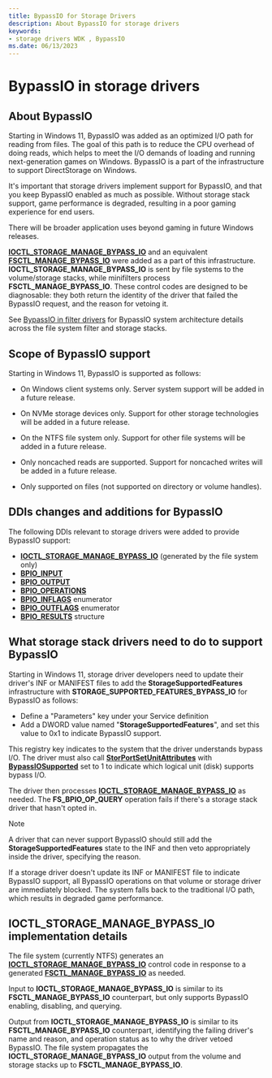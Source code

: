 ```yaml
---
title: BypassIO for Storage Drivers
description: About BypassIO for storage drivers
keywords:
- storage drivers WDK , BypassIO
ms.date: 06/13/2023
---
```


# BypassIO in storage drivers

## About BypassIO

Starting in Windows 11, BypassIO was added as an optimized I/O path for reading from files. The goal of this path is to reduce the CPU overhead of doing reads, which helps to meet the I/O demands of loading and running next-generation games on Windows. BypassIO is a part of the infrastructure to support DirectStorage on Windows.  

It's important that storage drivers implement support for BypassIO, and that you keep BypassIO enabled as much as possible. Without storage stack support, game performance is degraded, resulting in a poor gaming experience for end users.

There will be broader application uses beyond gaming in future Windows releases.

[**IOCTL_STORAGE_MANAGE_BYPASS_IO**](/windows-hardware/drivers/ddi/ntddstor/ni-ntddstor-ioctl_storage_manage_bypass_io) and an equivalent [**FSCTL_MANAGE_BYPASS_IO**](/windows-hardware/drivers/ddi/ntifs/ni-ntifs-fsctl_manage_bypass_io) were added as a part of this infrastructure. **IOCTL_STORAGE_MANAGE_BYPASS_IO** is sent by file systems to the volume/storage stacks, while minifilters process **FSCTL_MANAGE_BYPASS_IO**. These control codes are designed to be diagnosable: they both return the identity of the driver that failed the BypassIO request, and the reason for vetoing it.

See [BypassIO in filter drivers](../ifs/bypassio.md) for BypassIO system architecture details across the file system filter and storage stacks.

## Scope of BypassIO support

Starting in Windows 11, BypassIO is supported as follows:

* On Windows client systems only. Server system support will be added in a future release.

* On NVMe storage devices only. Support for other storage technologies will be added in a future release.

* On the NTFS file system only. Support for other file systems will be added in a future release.

* Only noncached reads are supported. Support for noncached writes will be added in a future release.

* Only supported on files (not supported on directory or volume handles).

## DDIs changes and additions for BypassIO

The following DDIs relevant to storage drivers were added to provide BypassIO support:

* [**IOCTL_STORAGE_MANAGE_BYPASS_IO**](/windows-hardware/drivers/ddi/ntddstor/ni-ntddstor-ioctl_storage_manage_bypass_io) (generated by the file system only)
* [**BPIO_INPUT**](/windows-hardware/drivers/ddi/ntddstor/ns-ntddstor-bpio_input)
* [**BPIO_OUTPUT**](/windows-hardware/drivers/ddi/ntddstor/ns-ntddstor-bpio_output)
* [**BPIO_OPERATIONS**](/windows-hardware/drivers/ddi/ntddstor/ne-ntddstor-bpio_operations)
* [**BPIO_INFLAGS**](/windows-hardware/drivers/ddi/ntddstor/ne-ntddstor-bpio_inflags) enumerator
* [**BPIO_OUTFLAGS**](/windows-hardware/drivers/ddi/ntddstor/ne-ntddstor-bpio_outflags) enumerator
* [**BPIO_RESULTS**](/windows-hardware/drivers/ddi/ntddstor/ns-ntddstor-bpio_results) structure

## What storage stack drivers need to do to support BypassIO

Starting in Windows 11, storage driver developers need to update their driver's INF or MANIFEST files to add the **StorageSupportedFeatures** infrastructure with **STORAGE_SUPPORTED_FEATURES_BYPASS_IO** for BypassIO as follows:

* Define a "Parameters" key under your Service definition
* Add a DWORD value named "**StorageSupportedFeatures**", and set this value to 0x1 to indicate BypassIO support.

This registry key indicates to the system that the driver understands bypass I/O. The driver must also call [**StorPortSetUnitAttributes**](/windows-hardware/drivers/ddi/storport/nf-storport-storportsetunitattributes) with [**BypassIOSupported**](/windows-hardware/drivers/ddi/storport/ns-storport-_stor_unit_attributes) set to 1 to indicate which logical unit (disk) supports bypass I/O.

The driver then processes [**IOCTL_STORAGE_MANAGE_BYPASS_IO**](/windows-hardware/drivers/ddi/ntddstor/ni-ntddstor-ioctl_storage_manage_bypass_io) as needed. The **FS_BPIO_OP_QUERY** operation fails if there's a storage stack driver that hasn't opted in.

> [!NOTE]
> A driver that can never support BypassIO should still add the **StorageSupportedFeatures** state to the INF and then veto appropriately inside the driver, specifying the reason.

If a storage driver doesn't update its INF or MANIFEST file to indicate BypassIO support, all BypassIO operations on that volume or storage driver are immediately blocked. The system falls back to the traditional I/O path, which results in degraded game performance.

## IOCTL_STORAGE_MANAGE_BYPASS_IO implementation details

The file system (currently NTFS) generates an [**IOCTL_STORAGE_MANAGE_BYPASS_IO**](/windows-hardware/drivers/ddi/ntddstor/ni-ntddstor-ioctl_storage_manage_bypass_io) control code in response to a generated [**FSCTL_MANAGE_BYPASS_IO**](/windows-hardware/drivers/ddi/ntifs/ni-ntifs-fsctl_manage_bypass_io) as needed.

Input to **IOCTL_STORAGE_MANAGE_BYPASS_IO** is similar to its **FSCTL_MANAGE_BYPASS_IO** counterpart, but only supports BypassIO enabling, disabling, and querying.

Output from **IOCTL_STORAGE_MANAGE_BYPASS_IO** is similar to its **FSCTL_MANAGE_BYPASS_IO** counterpart, identifying the failing driver's name and reason, and operation status as to why the driver vetoed BypassIO. The file system propagates the **IOCTL_STORAGE_MANAGE_BYPASS_IO** output from the volume and storage stacks up to **FSCTL_MANAGE_BYPASS_IO**.
